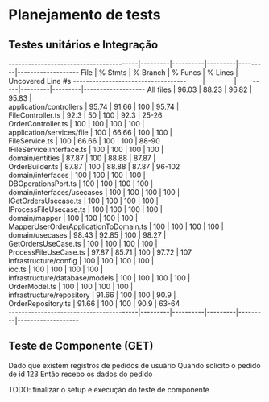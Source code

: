 # Planejamento de tests

## Testes unitários e Integração

----------------------------------------|---------|----------|---------|---------|-------------------
File | % Stmts | % Branch | % Funcs | % Lines | Uncovered Line #s
----------------------------------------|---------|----------|---------|---------|-------------------
All files | 96.03 | 88.23 | 96.82 | 95.83 |  
 application/controllers | 95.74 | 91.66 | 100 | 95.74 |  
 FileController.ts | 92.3 | 50 | 100 | 92.3 | 25-26  
 OrderController.ts | 100 | 100 | 100 | 100 |  
 application/services/file | 100 | 66.66 | 100 | 100 |  
 FileService.ts | 100 | 66.66 | 100 | 100 | 88-90  
 IFileService.interface.ts | 100 | 100 | 100 | 100 |  
 domain/entities | 87.87 | 100 | 88.88 | 87.87 |  
 OrderBuilder.ts | 87.87 | 100 | 88.88 | 87.87 | 96-102  
 domain/interfaces | 100 | 100 | 100 | 100 |  
 DBOperationsPort.ts | 100 | 100 | 100 | 100 |  
 domain/interfaces/usecases | 100 | 100 | 100 | 100 |  
 IGetOrdersUsecase.ts | 100 | 100 | 100 | 100 |  
 IProcessFileUsecase.ts | 100 | 100 | 100 | 100 |  
 domain/mapper | 100 | 100 | 100 | 100 |  
 MapperUserOrderApplicationToDomain.ts | 100 | 100 | 100 | 100 |  
 domain/usecases | 98.43 | 92.85 | 100 | 98.27 |  
 GetOrdersUseCase.ts | 100 | 100 | 100 | 100 |  
 ProcessFileUseCase.ts | 97.87 | 85.71 | 100 | 97.72 | 107  
 infrastructure/config | 100 | 100 | 100 | 100 |  
 ioc.ts | 100 | 100 | 100 | 100 |  
 infrastructure/database/models | 100 | 100 | 100 | 100 |  
 OrderModel.ts | 100 | 100 | 100 | 100 |  
 infrastructure/repository | 91.66 | 100 | 100 | 90.9 |  
 OrderRepository.ts | 91.66 | 100 | 100 | 90.9 | 63-64  
----------------------------------------|---------|----------|---------|---------|-------------------

## Teste de Componente (GET)

Dado que existem registros de pedidos de usuário
Quando solicito o pedido de id 123
Então recebo os dados do pedido

TODO: finalizar o setup e execução do teste de componente
